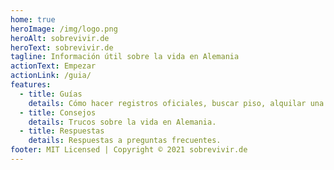 ```yaml
---
home: true
heroImage: /img/logo.png
heroAlt: sobrevivir.de
heroText: sobrevivir.de
tagline: Información útil sobre la vida en Alemania
actionText: Empezar
actionLink: /guia/
features:
  - title: Guías
    details: Cómo hacer registros oficiales, buscar piso, alquilar una bicicleta, etc.
  - title: Consejos
    details: Trucos sobre la vida en Alemania.
  - title: Respuestas
    details: Respuestas a preguntas frecuentes.
footer: MIT Licensed | Copyright © 2021 sobrevivir.de
---
```


